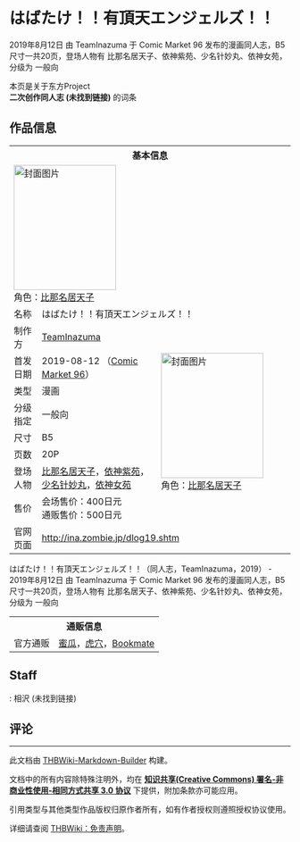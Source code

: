 # はばたけ！！有頂天エンジェルズ！！

<!-- source html: G:\repos\THBWiki-Markdown-Builder\THBWikiMarkdown\Temp\main\6\6d\ns0%3A%E3%81%AF%E3%81%B0%E3%81%9F%E3%81%91%EF%BC%81%EF%BC%81%E6%9C%89%E9%A0%82%E5%A4%A9%E3%82%A8%E3%83%B3%E3%82%B8%E3%82%A7%E3%83%AB%E3%82%BA%EF%BC%81%EF%BC%81.html -->

2019年8月12日 由 TeamInazuma 于 Comic Market 96 发布的漫画同人志，B5尺寸一共20页，登场人物有 比那名居天子、依神紫苑、少名针妙丸、依神女苑，分级为 一般向

本页是关于东方Project  
 **二次创作同人志 (未找到链接)** 的词条
## 作品信息

<table><tbody><tr><th colspan="3">基本信息</th></tr><tr><td class="cover-artwork-mobile" colspan="2"><a href="./文件-はばたけ！！有頂天エンジェルズ！！封面.png.md" class="image" title="封面图片"><img alt="封面图片" src="https://upload.thwiki.cc/thumb/4/49/%E3%81%AF%E3%81%B0%E3%81%9F%E3%81%91%EF%BC%81%EF%BC%81%E6%9C%89%E9%A0%82%E5%A4%A9%E3%82%A8%E3%83%B3%E3%82%B8%E3%82%A7%E3%83%AB%E3%82%BA%EF%BC%81%EF%BC%81%E5%B0%81%E9%9D%A2.png/183px-%E3%81%AF%E3%81%B0%E3%81%9F%E3%81%91%EF%BC%81%EF%BC%81%E6%9C%89%E9%A0%82%E5%A4%A9%E3%82%A8%E3%83%B3%E3%82%B8%E3%82%A7%E3%83%AB%E3%82%BA%EF%BC%81%EF%BC%81%E5%B0%81%E9%9D%A2.png" decoding="async" loading="lazy" width="183" height="224" srcset="https://upload.thwiki.cc/thumb/4/49/%E3%81%AF%E3%81%B0%E3%81%9F%E3%81%91%EF%BC%81%EF%BC%81%E6%9C%89%E9%A0%82%E5%A4%A9%E3%82%A8%E3%83%B3%E3%82%B8%E3%82%A7%E3%83%AB%E3%82%BA%EF%BC%81%EF%BC%81%E5%B0%81%E9%9D%A2.png/274px-%E3%81%AF%E3%81%B0%E3%81%9F%E3%81%91%EF%BC%81%EF%BC%81%E6%9C%89%E9%A0%82%E5%A4%A9%E3%82%A8%E3%83%B3%E3%82%B8%E3%82%A7%E3%83%AB%E3%82%BA%EF%BC%81%EF%BC%81%E5%B0%81%E9%9D%A2.png 1.5x, https://upload.thwiki.cc/thumb/4/49/%E3%81%AF%E3%81%B0%E3%81%9F%E3%81%91%EF%BC%81%EF%BC%81%E6%9C%89%E9%A0%82%E5%A4%A9%E3%82%A8%E3%83%B3%E3%82%B8%E3%82%A7%E3%83%AB%E3%82%BA%EF%BC%81%EF%BC%81%E5%B0%81%E9%9D%A2.png/365px-%E3%81%AF%E3%81%B0%E3%81%9F%E3%81%91%EF%BC%81%EF%BC%81%E6%9C%89%E9%A0%82%E5%A4%A9%E3%82%A8%E3%83%B3%E3%82%B8%E3%82%A7%E3%83%AB%E3%82%BA%EF%BC%81%EF%BC%81%E5%B0%81%E9%9D%A2.png 2x" data-file-width="700" data-file-height="858"></a><div class="cover-char">角色：<a href="./比那名居天子.md" title="比那名居天子">比那名居天子</a></div></td>
</tr><tr><td class="label">名称</td><td colspan="2"> はばたけ！！有頂天エンジェルズ！！ </td></tr><tr><td class="label">制作方</td><td><a href="./TeamInazuma.md" title="TeamInazuma">TeamInazuma</a></td><td class="cover-artwork" rowspan="8" style="min-width:224px;"><a href="./文件-はばたけ！！有頂天エンジェルズ！！封面.png.md" class="image" title="封面图片"><img alt="封面图片" src="https://upload.thwiki.cc/thumb/4/49/%E3%81%AF%E3%81%B0%E3%81%9F%E3%81%91%EF%BC%81%EF%BC%81%E6%9C%89%E9%A0%82%E5%A4%A9%E3%82%A8%E3%83%B3%E3%82%B8%E3%82%A7%E3%83%AB%E3%82%BA%EF%BC%81%EF%BC%81%E5%B0%81%E9%9D%A2.png/183px-%E3%81%AF%E3%81%B0%E3%81%9F%E3%81%91%EF%BC%81%EF%BC%81%E6%9C%89%E9%A0%82%E5%A4%A9%E3%82%A8%E3%83%B3%E3%82%B8%E3%82%A7%E3%83%AB%E3%82%BA%EF%BC%81%EF%BC%81%E5%B0%81%E9%9D%A2.png" decoding="async" loading="lazy" width="183" height="224" srcset="https://upload.thwiki.cc/thumb/4/49/%E3%81%AF%E3%81%B0%E3%81%9F%E3%81%91%EF%BC%81%EF%BC%81%E6%9C%89%E9%A0%82%E5%A4%A9%E3%82%A8%E3%83%B3%E3%82%B8%E3%82%A7%E3%83%AB%E3%82%BA%EF%BC%81%EF%BC%81%E5%B0%81%E9%9D%A2.png/274px-%E3%81%AF%E3%81%B0%E3%81%9F%E3%81%91%EF%BC%81%EF%BC%81%E6%9C%89%E9%A0%82%E5%A4%A9%E3%82%A8%E3%83%B3%E3%82%B8%E3%82%A7%E3%83%AB%E3%82%BA%EF%BC%81%EF%BC%81%E5%B0%81%E9%9D%A2.png 1.5x, https://upload.thwiki.cc/thumb/4/49/%E3%81%AF%E3%81%B0%E3%81%9F%E3%81%91%EF%BC%81%EF%BC%81%E6%9C%89%E9%A0%82%E5%A4%A9%E3%82%A8%E3%83%B3%E3%82%B8%E3%82%A7%E3%83%AB%E3%82%BA%EF%BC%81%EF%BC%81%E5%B0%81%E9%9D%A2.png/365px-%E3%81%AF%E3%81%B0%E3%81%9F%E3%81%91%EF%BC%81%EF%BC%81%E6%9C%89%E9%A0%82%E5%A4%A9%E3%82%A8%E3%83%B3%E3%82%B8%E3%82%A7%E3%83%AB%E3%82%BA%EF%BC%81%EF%BC%81%E5%B0%81%E9%9D%A2.png 2x" data-file-width="700" data-file-height="858"></a><div class="cover-char">角色：<a href="./比那名居天子.md" title="比那名居天子">比那名居天子</a></div></td>
</tr><tr><td class="label">首发日期</td><td>2019-08-12&#160;（<a href="/展会作品列表?e=Comic+Market%2396">Comic Market 96</a>）</td></tr><tr><td class="label">类型</td><td>漫画</td></tr><tr><td class="label">分级指定</td><td>一般向</td></tr><tr><td class="label">尺寸</td><td>B5</td></tr><tr><td class="label">页数</td><td>20P</td></tr><tr><td class="label">登场人物</td><td><a href="./比那名居天子.md" title="比那名居天子">比那名居天子</a>，<a href="./依神紫苑.md" title="依神紫苑">依神紫苑</a>，<a href="./少名针妙丸.md" title="少名针妙丸">少名针妙丸</a>，<a href="./依神女苑.md" title="依神女苑">依神女苑</a></td></tr><tr><td class="label">售价</td><td>会场售价：400日元<br>通贩售价：500日元</td></tr>
<tr><td class="label">官网页面</td><td colspan="2"><a rel="nofollow" class="external free" href="http://ina.zombie.jp/dlog19.shtm">http://ina.zombie.jp/dlog19.shtm</a></td></tr></tbody></table>

はばたけ！！有頂天エンジェルズ！！（同人志，TeamInazuma，2019） - 2019年8月12日 由 TeamInazuma 于 Comic Market 96 发布的漫画同人志，B5尺寸一共20页，登场人物有 比那名居天子、依神紫苑、少名针妙丸、依神女苑，分级为 一般向

<table><tbody><tr><th colspan="3">通贩信息</th></tr><tr><td class="label">官方通贩</td><td colspan="2"><a rel="nofollow" class="external text" href="https://www.melonbooks.co.jp/detail/detail.php?product_id=532277">蜜瓜</a>，<a rel="nofollow" class="external text" href="https://ec.toranoana.jp/tora_r/ec/item/040030760050">虎穴</a>，<a rel="nofollow" class="external text" href="https://bookmate-net.com/ec/35610">Bookmate</a></td></tr></tbody></table>


## Staff
: 相沢 (未找到链接)

## 评论




---

此文档由 [THBWiki-Markdown-Builder](https://github.com/Delsin-Yu/THBWiki-Markdown-Builder) 构建。

文档中的所有内容除特殊注明外，均在 [**知识共享(Creative Commons) 署名-非商业性使用-相同方式共享 3.0 协议**](https://creativecommons.org/licenses/by-sa/3.0/deed.zh-hans) 下提供，附加条款亦可能应用。

引用类型与其他类型作品版权归原作者所有，如有作者授权则遵照授权协议使用。

详细请查阅 [THBWiki：免责声明](https://thbwiki.cc/THBWiki:%E5%85%8D%E8%B4%A3%E5%A3%B0%E6%98%8E)。


